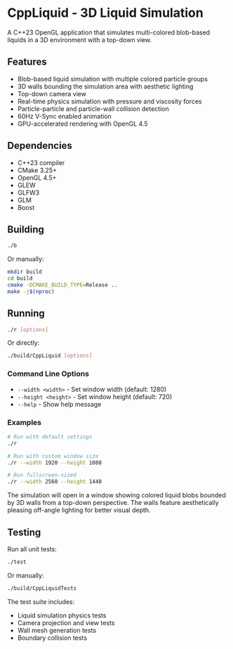 # CppLiquid - 3D Liquid Simulation

A C++23 OpenGL application that simulates multi-colored blob-based liquids in a 3D environment with a top-down view.

## Features
- Blob-based liquid simulation with multiple colored particle groups
- 3D walls bounding the simulation area with aesthetic lighting
- Top-down camera view
- Real-time physics simulation with pressure and viscosity forces
- Particle-particle and particle-wall collision detection
- 60Hz V-Sync enabled animation
- GPU-accelerated rendering with OpenGL 4.5

## Dependencies
- C++23 compiler
- CMake 3.25+
- OpenGL 4.5+
- GLEW
- GLFW3
- GLM
- Boost

## Building
```bash
./b
```

Or manually:
```bash
mkdir build
cd build
cmake -DCMAKE_BUILD_TYPE=Release ..
make -j$(nproc)
```

## Running
```bash
./r [options]
```

Or directly:
```bash
./build/CppLiquid [options]
```

### Command Line Options
- `--width <width>` - Set window width (default: 1280)
- `--height <height>` - Set window height (default: 720)
- `--help` - Show help message

### Examples
```bash
# Run with default settings
./r

# Run with custom window size
./r --width 1920 --height 1080

# Run fullscreen-sized
./r --width 2560 --height 1440
```

The simulation will open in a window showing colored liquid blobs bounded by 3D walls from a top-down perspective. The walls feature aesthetically pleasing off-angle lighting for better visual depth.

## Testing

Run all unit tests:
```bash
./test
```

Or manually:
```bash
./build/CppLiquidTests
```

The test suite includes:
- Liquid simulation physics tests
- Camera projection and view tests  
- Wall mesh generation tests
- Boundary collision tests